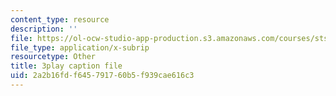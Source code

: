```yaml
---
content_type: resource
description: ''
file: https://ol-ocw-studio-app-production.s3.amazonaws.com/courses/sts-050-the-history-of-mit-spring-2011/2a2b16fdf645791760b5f939cae616c3_ZL0yOsnLDsQ.srt
file_type: application/x-subrip
resourcetype: Other
title: 3play caption file
uid: 2a2b16fd-f645-7917-60b5-f939cae616c3
---
```

